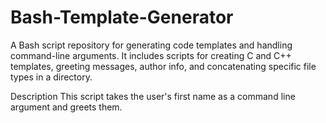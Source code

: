 # Bash-Template-Generator
A Bash script repository for generating code templates and handling command-line arguments. It includes scripts for creating C and C++ templates, greeting messages, author info, and concatenating specific file types in a directory.

Description
This script takes the user's first name as a command line argument and greets them.
